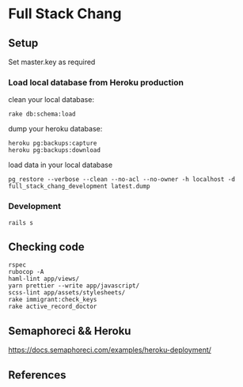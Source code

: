 # Full Stack Chang

## Setup

Set master.key as required

### Load local database from Heroku production

clean your local database:
```
rake db:schema:load
```
dump your heroku database:
```
heroku pg:backups:capture
heroku pg:backups:download
```
load data in your local database
```
pg_restore --verbose --clean --no-acl --no-owner -h localhost -d full_stack_chang_development latest.dump
```

### Development

```
rails s
```

## Checking code

```
rspec
rubocop -A
haml-lint app/views/
yarn prettier --write app/javascript/
scss-lint app/assets/stylesheets/
rake immigrant:check_keys
rake active_record_doctor
```

## Semaphoreci && Heroku

https://docs.semaphoreci.com/examples/heroku-deployment/

## References

